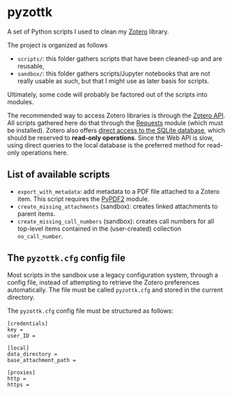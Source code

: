 # pyzottk

A set of Python scripts I used to clean my [Zotero](https://www.zotero.org/)
library.

The project is organized as follows

  - ``scripts/``: this folder gathers scripts that have been cleaned-up and are
                  reusable,
  - ``sandbox/``: this folder gathers scripts/Jupyter notebooks that are not
                  really usable as such, but that I might use as later basis for
                  scripts.

Ultimately, some code will probably be factored out of the scripts into modules.

The recommended way to access Zotero libraries is through the
[Zotero API](https://www.zotero.org/support/dev/start). All scripts gathered
here do that through the [Requests](http://docs.python-requests.org/) module
(which must be installed). Zotero also offers
[direct access to the SQLite database](https://www.zotero.org/support/dev/client_coding/direct_sqlite_database_access),
which should be reserved to **read-only operations**. Since the Web API is slow,
using direct queries to the local database is the preferred method for read-only
operations here.

## List of available scripts

  - ``export_with_metadata``: add metadata to a PDF file attached to a Zotero
    item. This script requires the [PyPDF2](https://pythonhosted.org/PyPDF2/)
    module.
  - ``create_missing_attachments`` (sandbox): creates linked attachments to
    parent items.
  - ``create_missing_call_numbers`` (sandbox): creates call numbers for all
    top-level items contained in the (user-created) collection
    ``no_call_number``.

## The ``pyzottk.cfg`` config file

Most scripts in the sandbox use a legacy configuration system, through a config file, instead of attempting to retrieve the Zotero preferences automatically. The file must be called ``pyzottk.cfg`` and stored in the current directory.

The ``pyzottk.cfg`` config file must be structured as follows:

    [credentials]
    key =
    user_ID =

    [local]
    data_directory =
    base_attachment_path =

    [proxies]
    http =
    https =
